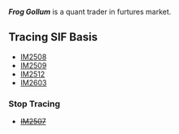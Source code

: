 ***Frog Gollum*** is a quant trader in furtures market.

## Tracing SIF Basis
* [IM2508](https://github.com/frogollum/frogollum/blob/main/IM2508_Basis.md)
* [IM2509](https://github.com/frogollum/frogollum/blob/main/IM2509_Basis.md)
* [IM2512](https://github.com/frogollum/frogollum/blob/main/IM2512_Basis.md)
* [IM2603](https://github.com/frogollum/frogollum/blob/main/IM2603_Basis.md)

### Stop Tracing
* ~~[IM2507](https://github.com/frogollum/frogollum/blob/main/IM2507_Basis.md)~~
